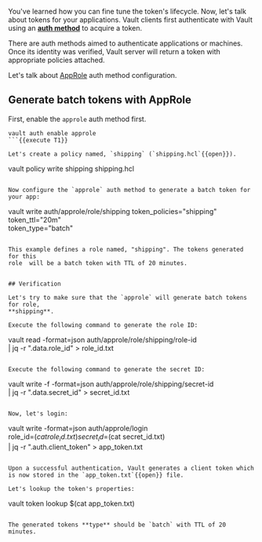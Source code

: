 You've learned how you can fine tune the token's lifecycle. Now, let's talk
about tokens for your applications. Vault clients first authenticate with Vault
using an [**auth method**](https://www.vaultproject.io/docs/auth/index.html) to
acquire a token.

There are auth methods aimed to authenticate applications or machines. Once its
identity was verified, Vault server will return a token with appropriate
policies attached.

Let's talk about [AppRole](https://learn.hashicorp.com/vault/developer/iam-authentication) auth method configuration.

## Generate batch tokens with AppRole

First, enable the `approle` auth method first.

```
vault auth enable approle
```{{execute T1}}

Let's create a policy named, `shipping` (`shipping.hcl`{{open}}).

```
vault policy write shipping shipping.hcl
```{{execute T1}}

Now configure the `approle` auth method to generate a batch token for your app:

```
vault write auth/approle/role/shipping token_policies="shipping" token_ttl="20m" \
      token_type="batch"         
```{{execute T1}}

This example defines a role named, "shipping". The tokens generated for this
role  will be a batch token with TTL of 20 minutes.


## Verification

Let's try to make sure that the `approle` will generate batch tokens for role,
**shipping**.

Execute the following command to generate the role ID:

```
vault read -format=json auth/approle/role/shipping/role-id \
      | jq -r ".data.role_id" > role_id.txt
```{{execute T1}}

Execute the following command to generate the secret ID:

```
vault write -f -format=json auth/approle/role/shipping/secret-id \
      | jq -r ".data.secret_id" > secret_id.txt
```{{execute T1}}

Now, let's login:

```
vault write -format=json auth/approle/login \
      role_id=$(cat role_id.txt) secret_id=$(cat secret_id.txt) \
      | jq -r ".auth.client_token" > app_token.txt
```{{execute T1}}

Upon a successful authentication, Vault generates a client token which is now stored in the `app_token.txt`{{open}} file.

Let's lookup the token's properties:

```
vault token lookup $(cat app_token.txt)
```{{execute T1}}

The generated tokens **type** should be `batch` with TTL of 20 minutes.
